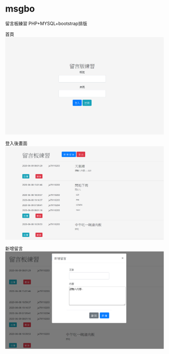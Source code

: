 # msgbo
留言板練習
PHP+MYSQL+bootstrap排版

首頁 
 ![image](https://github.com/Chien-Yi/msgbo/blob/master/%E9%A6%96%E9%A0%81.PNG) 
 
登入後畫面 
![image](https://github.com/Chien-Yi/msgbo/blob/master/%E7%99%BB%E5%85%A5%E5%BE%8C%E7%95%AB%E9%9D%A2.PNG) 
 
新增留言 
![image](https://github.com/Chien-Yi/msgbo/blob/master/%E6%96%B0%E5%A2%9E%E7%95%99%E8%A8%80.PNG) 
